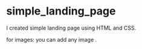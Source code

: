 # simple_landing_page

I created simple landing page using HTML and CSS.


for images: you can add any image .
